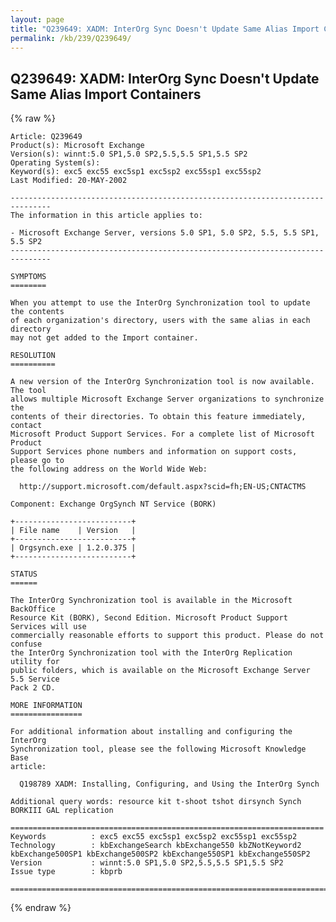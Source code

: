 ```yaml
---
layout: page
title: "Q239649: XADM: InterOrg Sync Doesn't Update Same Alias Import Containers"
permalink: /kb/239/Q239649/
---
```


## Q239649: XADM: InterOrg Sync Doesn't Update Same Alias Import Containers

{% raw %}

	Article: Q239649
	Product(s): Microsoft Exchange
	Version(s): winnt:5.0 SP1,5.0 SP2,5.5,5.5 SP1,5.5 SP2
	Operating System(s): 
	Keyword(s): exc5 exc55 exc5sp1 exc5sp2 exc55sp1 exc55sp2
	Last Modified: 20-MAY-2002
	
	-------------------------------------------------------------------------------
	The information in this article applies to:
	
	- Microsoft Exchange Server, versions 5.0 SP1, 5.0 SP2, 5.5, 5.5 SP1, 5.5 SP2 
	-------------------------------------------------------------------------------
	
	SYMPTOMS
	========
	
	When you attempt to use the InterOrg Synchronization tool to update the contents
	of each organization's directory, users with the same alias in each directory
	may not get added to the Import container.
	
	RESOLUTION
	==========
	
	A new version of the InterOrg Synchronization tool is now available. The tool
	allows multiple Microsoft Exchange Server organizations to synchronize the
	contents of their directories. To obtain this feature immediately, contact
	Microsoft Product Support Services. For a complete list of Microsoft Product
	Support Services phone numbers and information on support costs, please go to
	the following address on the World Wide Web:
	
	  http://support.microsoft.com/default.aspx?scid=fh;EN-US;CNTACTMS
	
	Component: Exchange OrgSynch NT Service (BORK)
	
	+--------------------------+
	| File name    | Version   | 
	+--------------------------+
	| Orgsynch.exe | 1.2.0.375 | 
	+--------------------------+
	
	STATUS
	======
	
	The InterOrg Synchronization tool is available in the Microsoft BackOffice
	Resource Kit (BORK), Second Edition. Microsoft Product Support Services will use
	commercially reasonable efforts to support this product. Please do not confuse
	the InterOrg Synchronization tool with the InterOrg Replication utility for
	public folders, which is available on the Microsoft Exchange Server 5.5 Service
	Pack 2 CD.
	
	MORE INFORMATION
	================
	
	For additional information about installing and configuring the InterOrg
	Synchronization tool, please see the following Microsoft Knowledge Base
	article:
	
	  Q198789 XADM: Installing, Configuring, and Using the InterOrg Synch
	
	Additional query words: resource kit t-shoot tshot dirsynch Synch BORKIII GAL replication
	
	======================================================================
	Keywords          : exc5 exc55 exc5sp1 exc5sp2 exc55sp1 exc55sp2 
	Technology        : kbExchangeSearch kbExchange550 kbZNotKeyword2 kbExchange500SP1 kbExchange500SP2 kbExchange550SP1 kbExchange550SP2
	Version           : winnt:5.0 SP1,5.0 SP2,5.5,5.5 SP1,5.5 SP2
	Issue type        : kbprb
	
	=============================================================================
	

{% endraw %}
